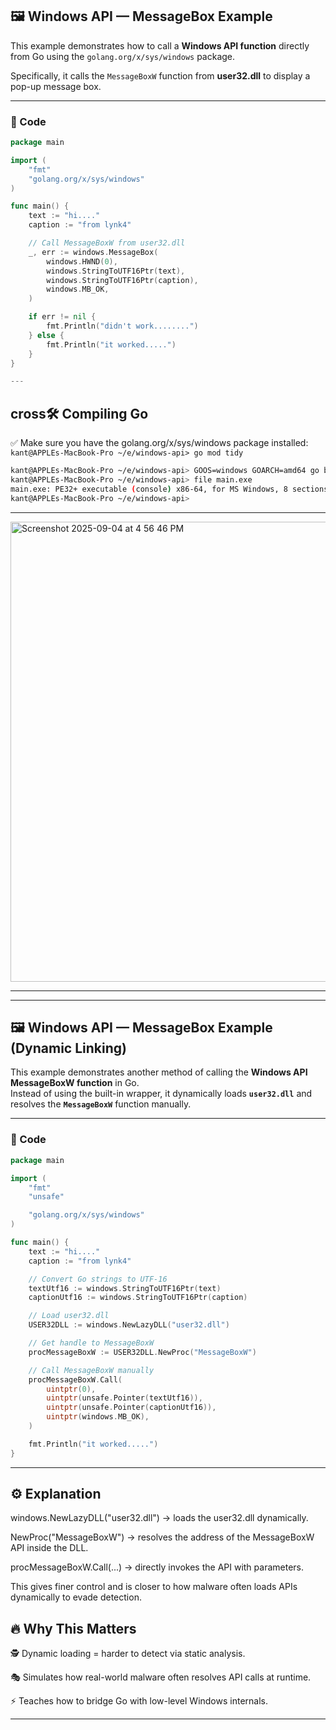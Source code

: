 ## 🖼️ Windows API — MessageBox Example

This example demonstrates how to call a **Windows API function** directly from Go using the `golang.org/x/sys/windows` package.  

Specifically, it calls the `MessageBoxW` function from **user32.dll** to display a pop-up message box.

---

### 📜 Code

```go
package main

import (
	"fmt"
	"golang.org/x/sys/windows"
)

func main() {
	text := "hi...."
	caption := "from lynk4"

	// Call MessageBoxW from user32.dll
	_, err := windows.MessageBox(
		windows.HWND(0),
		windows.StringToUTF16Ptr(text),
		windows.StringToUTF16Ptr(caption),
		windows.MB_OK,
	)

	if err != nil {
		fmt.Println("didn't work........")
	} else {
		fmt.Println("it worked.....")
	}
}

---
```
## cross🛠️ Compiling Go

✅ Make sure you have the golang.org/x/sys/windows package installed: ```kant@APPLEs-MacBook-Pro ~/e/windows-api> go mod tidy```

```bash
kant@APPLEs-MacBook-Pro ~/e/windows-api> GOOS=windows GOARCH=amd64 go build -a -ldflags="-s -w" -trimpath exp/main.go
kant@APPLEs-MacBook-Pro ~/e/windows-api> file main.exe 
main.exe: PE32+ executable (console) x86-64, for MS Windows, 8 sections
kant@APPLEs-MacBook-Pro ~/e/windows-api>
```

---

<img width="1086" height="736" alt="Screenshot 2025-09-04 at 4 56 46 PM" src="https://github.com/user-attachments/assets/f0787924-d7a7-472e-a822-aea86e45a4df" />

---
---

## 🖼️ Windows API — MessageBox Example (Dynamic Linking)

This example demonstrates another method of calling the **Windows API MessageBoxW function** in Go.  
Instead of using the built-in wrapper, it dynamically loads **`user32.dll`** and resolves the **`MessageBoxW`** function manually.

---

### 📜 Code

```go
package main

import (
	"fmt"
	"unsafe"

	"golang.org/x/sys/windows"
)

func main() {
	text := "hi...."
	caption := "from lynk4"

	// Convert Go strings to UTF-16
	textUtf16 := windows.StringToUTF16Ptr(text)
	captionUtf16 := windows.StringToUTF16Ptr(caption)

	// Load user32.dll
	USER32DLL := windows.NewLazyDLL("user32.dll")

	// Get handle to MessageBoxW
	procMessageBoxW := USER32DLL.NewProc("MessageBoxW")

	// Call MessageBoxW manually
	procMessageBoxW.Call(
		uintptr(0),
		uintptr(unsafe.Pointer(textUtf16)),
		uintptr(unsafe.Pointer(captionUtf16)),
		uintptr(windows.MB_OK),
	)

	fmt.Println("it worked.....")
}
```

---

## ⚙️ Explanation

windows.NewLazyDLL("user32.dll") → loads the user32.dll dynamically.

NewProc("MessageBoxW") → resolves the address of the MessageBoxW API inside the DLL.

procMessageBoxW.Call(...) → directly invokes the API with parameters.

This gives finer control and is closer to how malware often loads APIs dynamically to evade detection.

## 🔥 Why This Matters

🕵️ Dynamic loading = harder to detect via static analysis.

🎭 Simulates how real-world malware often resolves API calls at runtime.

⚡ Teaches how to bridge Go with low-level Windows internals.

---
